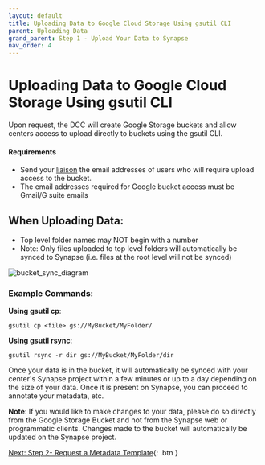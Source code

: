 ```yaml
---
layout: default
title: Uploading Data to Google Cloud Storage Using gsutil CLI
parent: Uploading Data
grand_parent: Step 1 - Upload Your Data to Synapse 
nav_order: 4
---
```


# Uploading Data to Google Cloud Storage Using gsutil CLI
Upon request, the DCC will create Google Storage buckets and allow centers access to upload directly to buckets using the gsutil CLI. 

#### Requirements
- Send your [liaison](dcc-liaison) the email addresses of users who will require upload access to the bucket.
- The email addresses required for Google bucket access must be Gmail/G suite emails

## When Uploading Data:
- Top level folder names may NOT begin with a number
- Note: Only files uploaded to top level folders will automatically be synced to Synapse (i.e. files at the root level will not be synced)

![bucket_sync_diagram](https://user-images.githubusercontent.com/63608514/93384723-1433d200-f81a-11ea-9370-99866c5d00cb.jpeg)

### Example Commands: 

**Using gsutil cp**:

`gsutil cp <file> gs://MyBucket/MyFolder/`

**Using gsutil rsync**:

`gsutil rsync -r dir gs://MyBucket/MyFolder/dir`

Once your data is in the bucket, it will automatically be synced with your center's Synapse project within a few minutes or up to a day depending on the size of your data. Once it is present on Synapse, you can proceed to annotate your metadata, etc. 

**Note**: If you would like to make changes to your data, please do so directly from the Google Storage Bucket and not from the Synapse web or programmatic clients. Changes made to the bucket will automatically be updated on the Synapse project. 


[Next: Step 2- Request a Metadata Template](step-2){: .btn }